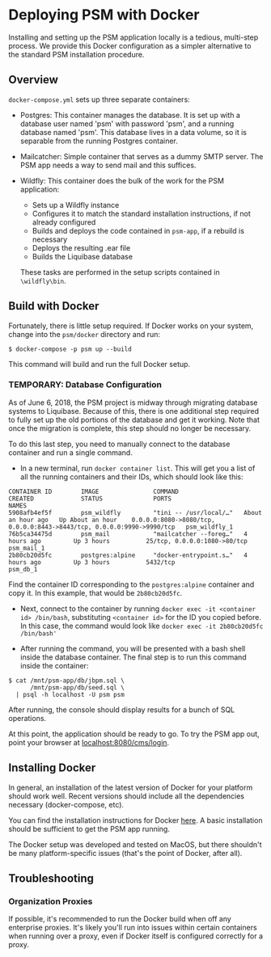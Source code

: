 # Deploying PSM with Docker

Installing and setting up the PSM application locally is a tedious, multi-step process. We provide this Docker configuration as a simpler alternative to the standard PSM installation procedure.

## Overview

`docker-compose.yml` sets up three separate containers:

- Postgres: This container manages the database. It is set up with a database user named 'psm' with password 'psm', and a running database named 'psm'. This database lives in a data volume, so it is separable from the running Postgres container.

- Mailcatcher: Simple container that serves as a dummy SMTP server. The PSM app needs a way to send mail and this suffices.

- Wildfly: This container does the bulk of the work for the PSM application:
    - Sets up a Wildfly instance
    - Configures it to match the standard installation instructions, if not already configured
    - Builds and deploys the code contained in `psm-app`, if a rebuild is necessary
    - Deploys the resulting .ear file
    - Builds the Liquibase database
  
  These tasks are performed in the setup scripts contained in `\wildfly\bin`.

## Build with Docker

Fortunately, there is little setup required. If Docker works on your system, change into the `psm/docker` directory and run:

    $ docker-compose -p psm up --build

This command will build and run the full Docker setup.

### TEMPORARY: Database Configuration

As of June 6, 2018, the PSM project is midway through migrating database systems to Liquibase. Because of this, there is one additional step required to fully set up the old portions of the database and get it working. Note that once the migration is complete, this step should no longer be necessary.

To do this last step, you need to manually connect to the database container and run a single command.

- In a new terminal, run `docker container list`. This will get you a list of all the running containers and their IDs, which should look like this:

```
CONTAINER ID        IMAGE               COMMAND                  CREATED             STATUS              PORTS                                                                    NAMES
5908afb4ef5f        psm_wildfly         "tini -- /usr/local/…"   About an hour ago   Up About an hour    0.0.0.0:8080->8080/tcp, 0.0.0.0:8443->8443/tcp, 0.0.0.0:9990->9990/tcp   psm_wildfly_1
76b5ca34475d        psm_mail            "mailcatcher --foreg…"   4 hours ago         Up 3 hours          25/tcp, 0.0.0.0:1080->80/tcp                                             psm_mail_1
2b80cb20d5fc        postgres:alpine     "docker-entrypoint.s…"   4 hours ago         Up 3 hours          5432/tcp                                                                 psm_db_1
```

Find the container ID corresponding to the `postgres:alpine` container and copy it. In this example, that would be `2b80cb20d5fc`.

- Next, connect to the container by running `docker exec -it <container id> /bin/bash`, substituting `<container id>` for the ID you copied before. In this case, the command would look like `docker exec -it 2b80cb20d5fc /bin/bash'`

- After running the command, you will be presented with a bash shell inside the database container. The final step is to run this command inside the container:

```
$ cat /mnt/psm-app/db/jbpm.sql \
      /mnt/psm-app/db/seed.sql \
  | psql -h localhost -U psm psm
```

After running, the console should display results for a bunch of SQL operations.

At this point, the application should be ready to go. To try the PSM app out, point your browser at [localhost:8080/cms/login](http://localhost:8080/cms/login).

## Installing Docker

In general, an installation of the latest version of Docker for your platform should work well. Recent versions should include all the dependencies necessary (docker-compose, etc).

You can find the installation instructions for Docker [here](https://docs.docker.com/install/). A basic installation should be sufficient to get the PSM app running.

The Docker setup was developed and tested on MacOS, but there shouldn't be many platform-specific issues (that's the point of Docker, after all).

## Troubleshooting

### Organization Proxies

If possible, it's recommended to run the Docker build when off any enterprise proxies. It's likely you'll run into issues within certain containers when running over a proxy, even if Docker itself is configured correctly for a proxy.
